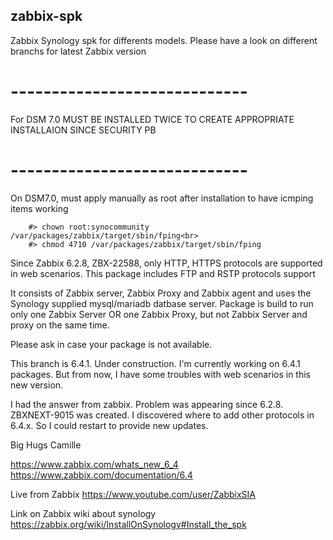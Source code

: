 ## zabbix-spk

Zabbix Synology spk for differents models. Please have a look on different branchs for latest Zabbix version

# -----------------------------
For DSM 7.0 MUST BE INSTALLED TWICE TO CREATE APPROPRIATE INSTALLAION SINCE SECURITY PB 
# -----------------------------

On DSM7.0, must apply manually as root after installation to have icmping items working
		
		#> chown root:synocommunity /var/packages/zabbix/target/sbin/fping<br>
		#> chmod 4710 /var/packages/zabbix/target/sbin/fping

Since Zabbix 6.2.8, ZBX-22588, only HTTP, HTTPS protocols are supported in web scenarios. This package includes FTP and RSTP protocols support


It consists of Zabbix server, Zabbix Proxy and Zabbix agent and uses the Synology supplied mysql/mariadb datbase server. 
Package is build to run only one Zabbix Server OR one Zabbix Proxy, but not Zabbix Server and proxy on the same time.

Please ask in case your package is not available.

This branch is 6.4.1. Under construction. 
I'm currently working on 6.4.1 packages.
But from now, I have some troubles with web scenarios in this new version.

I had the answer from zabbix. Problem was appearing since 6.2.8. ZBXNEXT-9015 was created.
I discovered where to add other protocols in 6.4.x. So I could restart to provide new updates.


Big Hugs
Camille


https://www.zabbix.com/whats_new_6_4
https://www.zabbix.com/documentation/6.4



Live from Zabbix 
https://www.youtube.com/user/ZabbixSIA

Link on Zabbix wiki about synology
https://zabbix.org/wiki/InstallOnSynology#Install_the_spk
